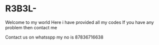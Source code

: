 # R3B3L-

Welcome to my world 
Here i have provided all my codes
If you have any problem then contact me


Contact us on whatsspp my no is 87836716638
